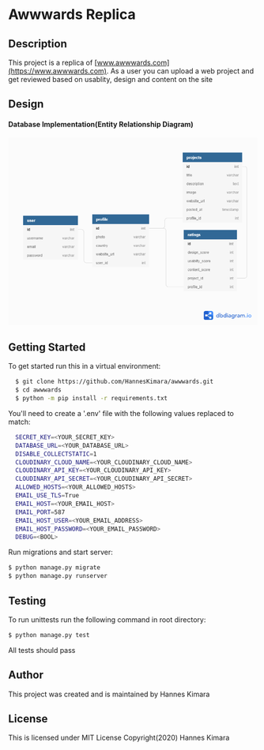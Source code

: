 # Awwwards Replica 
## Description
This project is a replica of [www.awwwards.com](https://www.awwwards.com). As a user you can upload a web project and get reviewed based on usablity, design and content on the site

## Design
#### Database Implementation(Entity Relationship Diagram)
![Entity Relation Diagram](docs/images/db_diagram.png)

## Getting Started
To get started run this in a virtual environment:

```bash
  $ git clone https://github.com/HannesKimara/awwwards.git
  $ cd awwwards
  $ python -m pip install -r requirements.txt
```

You'll need to create a '.env' file with the following values replaced to match:
```bash
  SECRET_KEY=<YOUR_SECRET_KEY>
  DATABASE_URL=<YOUR_DATABASE_URL>
  DISABLE_COLLECTSTATIC=1
  CLOUDINARY_CLOUD_NAME=<YOUR_CLOUDINARY_CLOUD_NAME>
  CLOUDINARY_API_KEY=<YOUR_CLOUDINARY_API_KEY>
  CLOUDINARY_API_SECRET=<YOUR_CLOUDINARY_API_SECRET>
  ALLOWED_HOSTS=<YOUR_ALLOWED_HOSTS>
  EMAIL_USE_TLS=True
  EMAIL_HOST=<YOUR_EMAIL_HOST>
  EMAIL_PORT=587
  EMAIL_HOST_USER=<YOUR_EMAIL_ADDRESS>
  EMAIL_HOST_PASSWORD=<YOUR_EMAIL_PASSWORD>
  DEBUG=<BOOL>
```

Run migrations and start server:
```bash
$ python manage.py migrate
$ python manage.py runserver
```

## Testing
To run unittests run the following command in root directory:
```bash
$ python manage.py test
```
All tests should pass

## Author
This project was created and is maintained by Hannes Kimara

## License
This is licensed under MIT License Copyright(2020) Hannes Kimara